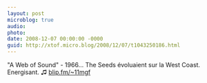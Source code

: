 ```yaml
---
layout: post
microblog: true
audio: 
photo: 
date: 2008-12-07 00:00:00 -0000
guid: http://xtof.micro.blog/2008/12/07/t1043250186.html
---
```

"A Web of Sound" - 1966... The Seeds évoluaient sur la West Coast. Energisant.  ♫ [blip.fm/~11mgf](http://blip.fm/~11mgf)
